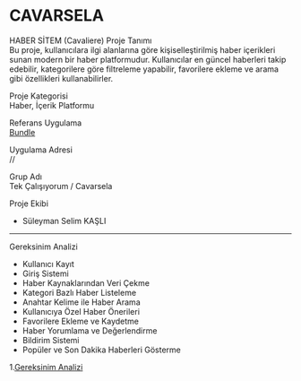 # CAVARSELA



HABER SİTEM (Cavaliere)
Proje Tanımı  
Bu proje, kullanıcılara ilgi alanlarına göre kişiselleştirilmiş haber içerikleri sunan modern bir haber platformudur. Kullanıcılar en güncel haberleri takip edebilir, kategorilere göre filtreleme yapabilir, favorilere ekleme ve arama gibi özellikleri kullanabilirler.  

Proje Kategorisi  
Haber, İçerik Platformu  

Referans Uygulama  
[Bundle](https://www.bundle.app/)  

Uygulama Adresi  
 // 

 Grup Adı  
Tek Çalışıyorum / Cavarsela

 Proje Ekibi  
- Süleyman Selim KAŞLI  

---

 Gereksinim Analizi  
- Kullanıcı Kayıt 
- Giriş Sistemi  
- Haber Kaynaklarından Veri Çekme  
- Kategori Bazlı Haber Listeleme  
- Anahtar Kelime ile Haber Arama  
- Kullanıcıya Özel Haber Önerileri  
- Favorilere Ekleme ve Kaydetme  
- Haber Yorumlama ve Değerlendirme  
- Bildirim Sistemi 
- Popüler ve Son Dakika Haberleri Gösterme




1.[Gereksinim Analizi](Gereksinim-Analizi.md) 